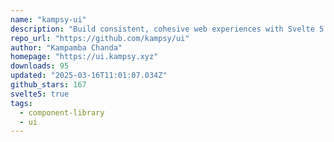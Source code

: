 ```yaml
---
name: "kampsy-ui"
description: "Build consistent, cohesive web experiences with Svelte 5 components."
repo_url: "https://github.com/kampsy/ui"
author: "Kampamba Chanda"
homepage: "https://ui.kampsy.xyz"
downloads: 95
updated: "2025-03-16T11:01:07.034Z"
github_stars: 167
svelte5: true
tags: 
  - component-library
  - ui
---
```

